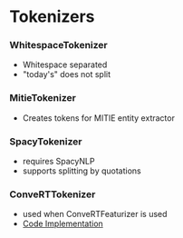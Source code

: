 # Tokenizers

### WhitespaceTokenizer
- Whitespace separated
- "today's" does not split

### MitieTokenizer
- Creates tokens for MITIE entity extractor

### SpacyTokenizer
- requires SpacyNLP
- supports splitting by quotations

### ConveRTTokenizer
- used when ConveRTFeaturizer is used
- [Code Implementation](https://github.com/RasaHQ/rasa/blob/3dccf2052a3400b25fe8108f8cd73dffbff9ef3e/rasa/nlu/tokenizers/convert_tokenizer.py#L85)